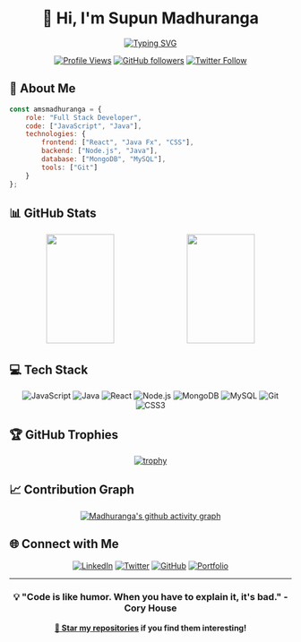 # <div align="center">👋 Hi, I'm Supun Madhuranga</div>

<div align="center">
  
[![Typing SVG](https://readme-typing-svg.demolab.com?font=Montserrat&weight=600&size=24&duration=3000&pause=1000&color=2F81F7&center=true&vCenter=true&random=false&width=500&lines=Full+Stack+Developer;Software+Engineer;Tech+Innovation)](https://git.io/typing-svg)

[![Profile Views](https://komarev.com/ghpvc/?username=smadhuranga&color=2F81F7&style=for-the-badge&label=PROFILE+VIEWS)](https://github.com/smadhuranga)
[![GitHub followers](https://img.shields.io/github/followers/smadhuranga?style=for-the-badge&color=2F81F7&labelColor=1a1e22)](https://github.com/smadhuranga?tab=followers)
[![Twitter Follow](https://img.shields.io/twitter/follow/amsmadhuranga?style=for-the-badge&color=2F81F7&labelColor=1a1e22&logo=twitter)](https://x.com/amsmadhuranga)

</div>

## 🚀 About Me

```javascript
const amsmadhuranga = {
    role: "Full Stack Developer",
    code: ["JavaScript", "Java"],
    technologies: {
        frontend: ["React", "Java Fx", "CSS"],
        backend: ["Node.js", "Java"],
        database: ["MongoDB", "MySQL"],
        tools: ["Git"]
    }
};
```

## 📊 GitHub Stats

<div align="center">
  <img width="49%" height="195px" src="https://github-readme-stats.vercel.app/api?username=smadhuranga&show_icons=true&theme=github_dark&hide_border=true&bg_color=0d1117&title_color=2F81F7&icon_color=2F81F7&text_color=ffffff&count_private=true" />
  <img width="49%" height="195px" src="https://github-readme-streak-stats.herokuapp.com/?user=smadhuranga&theme=github-dark&hide_border=true&background=0d1117&ring=2F81F7&fire=2F81F7&currStreakLabel=2F81F7" />
</div>

## 💻 Tech Stack

<div align="center">

![JavaScript](https://img.shields.io/badge/JavaScript-F7DF1E?style=for-the-badge&logo=javascript&logoColor=black)
![Java](https://img.shields.io/badge/Java-ED8B00?style=for-the-badge&logo=openjdk&logoColor=white)
![React](https://img.shields.io/badge/React-20232A?style=for-the-badge&logo=react&logoColor=61DAFB)
![Node.js](https://img.shields.io/badge/Node.js-339933?style=for-the-badge&logo=node.js&logoColor=white)
![MongoDB](https://img.shields.io/badge/MongoDB-47A248?style=for-the-badge&logo=mongodb&logoColor=white)
![MySQL](https://img.shields.io/badge/MySQL-4479A1?style=for-the-badge&logo=mysql&logoColor=white)
![Git](https://img.shields.io/badge/Git-F05032?style=for-the-badge&logo=git&logoColor=white)
![CSS3](https://img.shields.io/badge/CSS3-1572B6?style=for-the-badge&logo=css3&logoColor=white)

</div>

## 🏆 GitHub Trophies

<div align="center">
  
[![trophy](https://github-profile-trophy.vercel.app/?username=smadhuranga&theme=algolia&no-frame=true&row=1&column=6&margin-w=15&margin-h=15)](https://github.com/ryo-ma/github-profile-trophy)

</div>

## 📈 Contribution Graph

<div align="center">
  
[![Madhuranga's github activity graph](https://github-readme-activity-graph.vercel.app/graph?username=smadhuranga&theme=react-dark&hide_border=true&area=true&bg_color=0d1117&color=2F81F7&line=2F81F7&point=2F81F7)](https://github.com/smadhuranga)

</div>

## 🌐 Connect with Me

<div align="center">
  
[![LinkedIn](https://img.shields.io/badge/LinkedIn-0077B5?style=for-the-badge&logo=linkedin&logoColor=white)](https://www.linkedin.com/in/supun-madhuranga-20664228b/)
[![Twitter](https://img.shields.io/badge/Twitter-1DA1F2?style=for-the-badge&logo=twitter&logoColor=white)](https://x.com/amsmadhuranga)
[![GitHub](https://img.shields.io/badge/GitHub-100000?style=for-the-badge&logo=github&logoColor=white)](https://github.com/smadhuranga)
[![Portfolio](https://img.shields.io/badge/Portfolio-FF5722?style=for-the-badge&logo=google-chrome&logoColor=white)](https://portfolio-e81cd.web.app)

</div>

---

<div align="center">
  
### 💡 "Code is like humor. When you have to explain it, it's bad." - Cory House

**[🌟 Star my repositories](https://github.com/smadhuranga?tab=repositories) if you find them interesting!**

</div>
